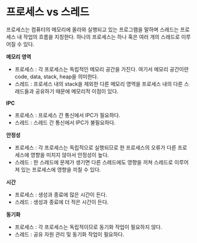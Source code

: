 # 프로세스 vs 스레드

프로세스는 컴퓨터의 메모리에 올라와 실행되고 있는 프로그램을 말하며 스레드는 프로세스 내 작업의 흐름을 지칭한다. 
하나의 프로세스는 하나 혹은 여러 개의 스레드로 이루어질 수 있다. 

**메모리 영역**
* 프로세스 : 각 프로세스는 독립적인 메모리 공간을 가진다. 여기서 메모리 공간이란 code, data, stack, heap을 의미한다. 
* 스레드 : 프로세스 내의 stack을 제외한 다른 메모리 영역을 프로세스 내의 다른 스레드들과 공유하기 때문에 메모리적 이점이 있다.

**IPC**
* 프로세스 : 프로세스 간 통신에서 IPC가 필요하다.
* 스레드 : 스레드 간 통신에서 IPC가 불필요하다.

**안정성**
* 프로세스 : 각 프로세스는 독립적으로 실행되므로 한 프로세스의 오류가 다른 프로세스에 영향을 미치지 않아서 안정성이 높다.
* 스레드 : 한 스레드에 문제가 생기면 다른 스레드에도 영향을 끼쳐 스레드로 이루어져 있는 프로세스에 영향을 끼칠 수 있다.

**시간**
* 프로세스 : 생성과 종료에 많은 시간이 든다.
* 스레드 : 생성과 종료에 더 적은 시간이 든다.

**동기화**
* 프로세스 : 각 프로세스는 독립적이므로 동기화 작업이 필요하지 않다.
* 스레드 : 공유 자원 관리 및 동기화 작업이 필요하다.
